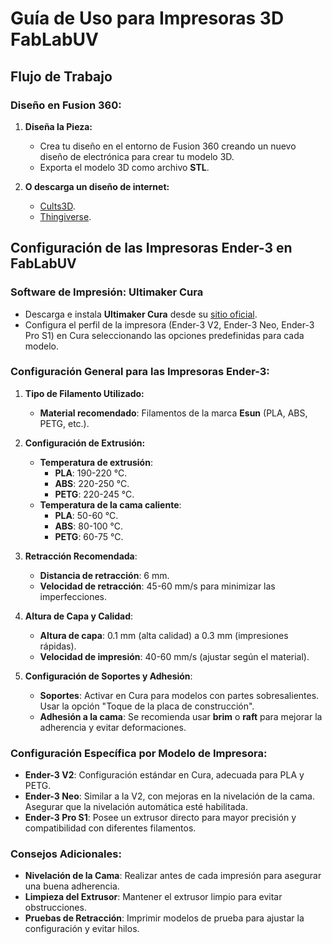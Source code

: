 # Guía de Uso para Impresoras 3D FabLabUV

## **Flujo de Trabajo**

### **Diseño en Fusion 360:**

1. **Diseña la Pieza:**
   - Crea tu diseño en el entorno de Fusion 360 creando un nuevo diseño de electrónica para crear tu modelo 3D.
   - Exporta el modelo 3D como archivo **STL**.

2. **O descarga un diseño de internet:**
   - [Cults3D](https://cults3d.com/es).
   - [Thingiverse](https://www.thingiverse.com/).

## **Configuración de las Impresoras Ender-3 en FabLabUV**

### **Software de Impresión: Ultimaker Cura**
- Descarga e instala **Ultimaker Cura** desde su [sitio oficial](https://ultimaker.com/software/ultimaker-cura/).
- Configura el perfil de la impresora (Ender-3 V2, Ender-3 Neo, Ender-3 Pro S1) en Cura seleccionando las opciones predefinidas para cada modelo.

### **Configuración General para las Impresoras Ender-3:**

1. **Tipo de Filamento Utilizado:**
   - **Material recomendado**: Filamentos de la marca **Esun** (PLA, ABS, PETG, etc.).

2. **Configuración de Extrusión:**
   - **Temperatura de extrusión**:
     - **PLA**: 190-220 °C.
     - **ABS**: 220-250 °C.
     - **PETG**: 220-245 °C.
   - **Temperatura de la cama caliente**:
     - **PLA**: 50-60 °C.
     - **ABS**: 80-100 °C.
     - **PETG**: 60-75 °C.

3. **Retracción Recomendada**:
   - **Distancia de retracción**: 6 mm.
   - **Velocidad de retracción**: 45-60 mm/s para minimizar las imperfecciones.

4. **Altura de Capa y Calidad**:
   - **Altura de capa**: 0.1 mm (alta calidad) a 0.3 mm (impresiones rápidas).
   - **Velocidad de impresión**: 40-60 mm/s (ajustar según el material).

5. **Configuración de Soportes y Adhesión**:
   - **Soportes**: Activar en Cura para modelos con partes sobresalientes. Usar la opción "Toque de la placa de construcción".
   - **Adhesión a la cama**: Se recomienda usar **brim** o **raft** para mejorar la adherencia y evitar deformaciones.

### **Configuración Específica por Modelo de Impresora:**

- **Ender-3 V2**: Configuración estándar en Cura, adecuada para PLA y PETG.
- **Ender-3 Neo**: Similar a la V2, con mejoras en la nivelación de la cama. Asegurar que la nivelación automática esté habilitada.
- **Ender-3 Pro S1**: Posee un extrusor directo para mayor precisión y compatibilidad con diferentes filamentos.

### **Consejos Adicionales:**

- **Nivelación de la Cama**: Realizar antes de cada impresión para asegurar una buena adherencia.
- **Limpieza del Extrusor**: Mantener el extrusor limpio para evitar obstrucciones.
- **Pruebas de Retracción**: Imprimir modelos de prueba para ajustar la configuración y evitar hilos.

